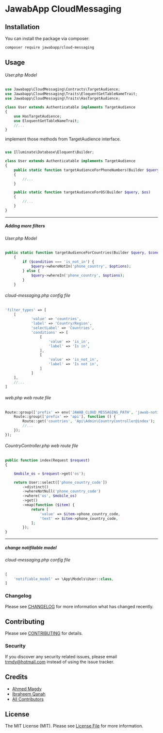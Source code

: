 # JawabApp CloudMessaging

## Installation

You can install the package via composer:

```bash
composer require jawabapp/cloud-messaging
```

## Usage

###### User.php Model

```php
use Jawabapp\CloudMessaging\Contracts\TargetAudience;
use Jawabapp\CloudMessaging\Traits\EloquentGetTableNameTrait;
use Jawabapp\CloudMessaging\Traits\HasTargetAudience;

class User extends Authenticatable implements TargetAudience
{
	use HasTargetAudience;
	use EloquentGetTableNameTrait;
	//...
}
```

implement those methods from TargetAudience interface.

```php

use Illuminate\Database\Eloquent\Builder;

class User extends Authenticatable implements TargetAudience
{
	public static function targetAudienceForPhoneNumbers(Builder $query, $phone_numbers)
    {
        //...
    }

	public static function targetAudienceForOS(Builder $query, $os)
    {
        //...
    }
}
```

---

##### Adding more filters

###### User.php Model

```php
public static function targetAudienceForCountries(Builder $query, $condition, $options, &$joins)
    {
        if ($condition === 'is_not_in') {
            $query->whereNotIn('phone_country', $options);
        } else {
            $query->whereIn('phone_country', $options);
        }
    }
```

###### cloud-messaging.php config file

```php
'filter_types' => [
	[
            'value' => 'countries',
            'label' => 'Country/Region',
            'selectLabel' => 'Countries',
            'conditions' => [
                [
                    'value' => 'is_in',
                    'label' => 'Is in',
                ],
                [
                    'value' => 'is_not_in',
                    'label' => 'Is not in',
                ]
            ]
	],
	//...
]
```

###### web.php web route file

```php
Route::group(['prefix' => env('JAWAB_CLOUD_MESSAGING_PATH', 'jawab-notifications')], function () {
    Route::group(['prefix' => 'api'], function () {
        Route::get('countries', 'Api\Admin\CountryController@index');
        //...
    });
});
```

###### CountryController.php web route file

```php
public function index(Request $request)
{

    $mobile_os = $request->get('os');

    return User::select(['phone_country_code'])
        ->distinct()
        ->whereNotNull('phone_country_code')
        ->where('os', $mobile_os)
        ->get()
        ->map(function ($item) {
            return [
                'value' => $item->phone_country_code,
                'text' => $item->phone_country_code,
            ];
        });
}
```

---

##### change notifilable model

###### cloud-messaging.php config file

```php
[
	'notifiable_model' => \App\Models\User::class,
]
```

### Changelog

Please see [CHANGELOG](CHANGELOG.md) for more information what has changed recently.

## Contributing

Please see [CONTRIBUTING](CONTRIBUTING.md) for details.

### Security

If you discover any security related issues, please email trmdy@hotmail.com instead of using the issue tracker.

## Credits

- [Ahmed Magdy](https://github.com/ahmed-magdy-hassan)
- [Ibraheem Qanah](https://github.com/Qanah)
- [All Contributors](../../contributors)

## License

The MIT License (MIT). Please see [License File](LICENSE.md) for more information.
